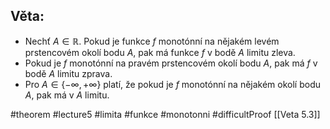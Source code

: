 ## Věta: 

- Nechť $A \in \mathbb{R}$. Pokud je funkce $f$ monotónní na nějakém levém prstencovém okolí bodu $A$, pak má funkce $f$ v bodě $A$ limitu zleva.
- Pokud je $f$ monotónní na pravém prstencovém okolí bodu $A$, pak má $f$ v bodě $A$ limitu zprava.
- Pro $A \in \{-\infty, +\infty\}$ platí, že pokud je $f$ monotónní na nějakém okolí bodu $A$, pak má v $A$ limitu.




#theorem #lecture5 #limita #funkce #monotonni #difficultProof 
[[Veta 5.3]]